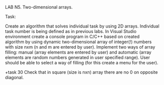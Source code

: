 LAB N5. Two-dimensional arrays.

Task:

Create an algorithm that solves individual task by using 2D arrays. Individual task number is being defined as in previous labs.
In Visual Studio environment create a console program in C/C++ based on created algorithm by using dynamic two-dimensional array of integer(!) numbers with size nxm (n and m are entered by user). Implement two ways of array filling: manual (array elements are entered by user) and automatic (array elements are random numbers generated in user specified range). User should be able to select a way of filling (for this create a menu for the user).

+task 30   Check that in square (size is nxn) array there are no 0 on opposite diagonal.
